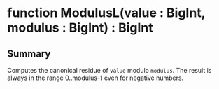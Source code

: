 # function ModulusL(value : BigInt, modulus : BigInt) : BigInt

## Summary
Computes the canonical residue of `value` modulo `modulus`.
The result is always in the range 0..modulus-1 even for negative numbers.
